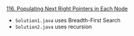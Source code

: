 [116. Populating Next Right Pointers in Each Node](https://leetcode.com/problems/populating-next-right-pointers-in-each-node/)

- `Solution1.java` uses Breadth-First Search
- `Solution2.java` uses recursion
